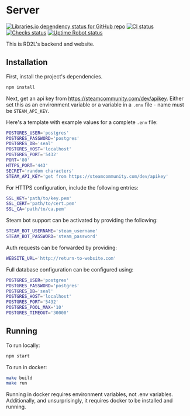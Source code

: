 # Server
[![Libraries.io dependency status for GitHub repo](https://img.shields.io/librariesio/github/hardytool/server?logo=npm&logoColor=FFFFFF)](https://libraries.io/github/hardytool/server/dependencies)
[![CI status](https://img.shields.io/github/actions/workflow/status/hardytool/server/node.js.yml?logo=github)](https://github.com/hardytool/server/actions/workflows/node.js.yml?query=branch%3Atrunk "View this project's CI run history")
[![Checks status](https://img.shields.io/github/checks-status/hardytool/server/trunk?logo=railway&label=deploy)](https://github.com/hardytool/server/commit/trunk)
[![Uptime Robot status](https://img.shields.io/uptimerobot/status/m787441842-04cf73902b7c489f45837dd0?logo=railway)](https://stats.uptimerobot.com/4zOmnCzkKJ)

This is RD2L's backend and website.

## Installation
First, install the project's dependencies.
```sh
npm install
```

Next, get an api key from https://steamcommunity.com/dev/apikey. Either set this
as an environment variable or a variable in a `.env` file - name must be
`STEAM_API_KEY`.

Here's a template with example values for a complete `.env` file:
```bash
POSTGRES_USER='postgres'
POSTGRES_PASSWORD='postgres'
POSTGRES_DB='seal'
POSTGRES_HOST='localhost'
POSTGRES_PORT='5432'
PORT='80'
HTTPS_PORT='443'
SECRET='random characters'
STEAM_API_KEY='get from https://steamcommunity.com/dev/apikey'
```

For HTTPS configuration, include the following entries:
```bash
SSL_KEY='path/to/key.pem'
SSL_CERT='path/to/cert.pem'
SSL_CA='path/to/ca.pem'
```

Steam bot support can be activated by providing the following:
```bash
STEAM_BOT_USERNAME='steam_username'
STEAM_BOT_PASSWORD='steam_password'
```

Auth requests can be forwarded by providing:
```bash
WEBSITE_URL='http://return-to-website.com'
```

Full database configuration can be configured using:
```bash
POSTGRES_USER='postgres'
POSTGRES_PASSWORD='postgres'
POSTGRES_DB='seal'
POSTGRES_HOST='localhost'
POSTGRES_PORT='5432'
POSTGRES_POOL_MAX='10'
POSTGRES_TIMEOUT='30000'
```

## Running
To run locally:
```sh
npm start
```

To run in docker:
```sh
make build
make run
```

Running in docker requires environment variables, not .env variables.
Additionally, and unsurprisingly, it requires docker to be installed and
running.
